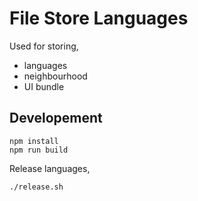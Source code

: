 # File Store Languages

Used for storing,
* languages
* neighbourhood
* UI bundle

## Developement

```shell
npm install
npm run build
```

Release languages,
```shell
./release.sh
```